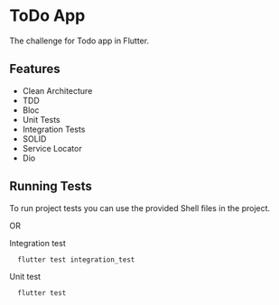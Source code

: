 
# ToDo App

The challenge for Todo app in Flutter.


## Features

- Clean Architecture 
- TDD
- Bloc
- Unit Tests
- Integration Tests
- SOLID
- Service Locator
- Dio


## Running Tests

To run project tests you can use the provided Shell files in the project.

OR

Integration test
```bash
  flutter test integration_test
```
Unit test
```bash
  flutter test
```

